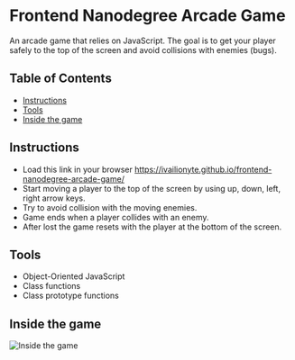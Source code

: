 # Frontend Nanodegree Arcade Game

An arcade game that relies on JavaScript. The goal is to get your player safely to the top of the screen and avoid collisions with enemies (bugs).

## Table of Contents

* [Instructions](#instructions)
* [Tools](#tools)
* [Inside the game](#inside)

## Instructions

* Load this link in your browser https://ivailionyte.github.io/frontend-nanodegree-arcade-game/
* Start moving a player to the top of the screen by using up, down, left, right arrow keys.
* Try to avoid collision with the moving enemies.
* Game ends when a player collides with an enemy. 
* After lost the game resets with the player at the bottom of the screen.

## Tools

* Object-Oriented JavaScript
* Class functions
* Class prototype functions

## Inside the game

![Inside the game](img/screenshot.png)